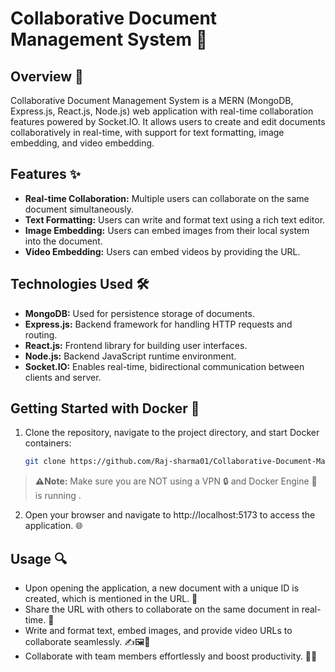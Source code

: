 # Collaborative Document Management System 📝

## Overview 🌟
Collaborative Document Management System is a MERN (MongoDB, Express.js, React.js, Node.js) web application with real-time collaboration features powered by Socket.IO. It allows users to create and edit documents collaboratively in real-time, with support for text formatting, image embedding, and video embedding.

## Features ✨
- **Real-time Collaboration:** Multiple users can collaborate on the same document simultaneously.
- **Text Formatting:** Users can write and format text using a rich text editor.
- **Image Embedding:** Users can embed images from their local system into the document.
- **Video Embedding:** Users can embed videos by providing the URL.

## Technologies Used 🛠️
- **MongoDB:** Used for persistence storage of documents.
- **Express.js:** Backend framework for handling HTTP requests and routing.
- **React.js:** Frontend library for building user interfaces.
- **Node.js:** Backend JavaScript runtime environment.
- **Socket.IO:** Enables real-time, bidirectional communication between clients and server.


## Getting Started with Docker 🚀
1. Clone the repository, navigate to the project directory, and start Docker containers:
   ```bash
   git clone https://github.com/Raj-sharma01/Collaborative-Document-Management-System.git && cd Collaborative-Document-Management-System && docker compose up
 > **⚠️Note:** Make sure you are NOT using a VPN 🔒 and Docker Engine 🐳 is running .

2. Open your browser and navigate to http://localhost:5173 to access the application. 🌐

## Usage 🔍
- Upon opening the application, a new document with a unique ID is created, which is mentioned in the URL. 🔖
- Share the URL with others to collaborate on the same document in real-time. 🔄
- Write and format text, embed images, and provide video URLs to collaborate seamlessly. ✍️🖼️🎥
- Collaborate with team members effortlessly and boost productivity. 🤝💼
